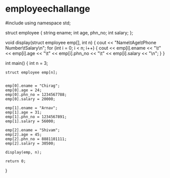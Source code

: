 # employeechallange

#include <iostream>
using namespace std;

struct employee {
	string ename;
	int age, phn_no;
	int salary;
};

void display(struct employee emp[], int n)
{
	cout << "Name\tAge\tPhone Number\tSalary\n";
	for (int i = 0; i < n; i++) {
		cout << emp[i].ename << "\t" << emp[i].age << "\t"
			<< emp[i].phn_no << "\t" << emp[i].salary << "\n";
	}
}

int main()
{
	int n = 3;

	struct employee emp[n];


	emp[0].ename = "Chirag";
	emp[0].age = 24;
	emp[0].phn_no = 1234567788;
	emp[0].salary = 20000;

	emp[1].ename = "Arnav";
	emp[1].age = 31;
	emp[1].phn_no = 1234567891;
	emp[1].salary = 56000;

	emp[2].ename = "Shivam";
	emp[2].age = 45;
	emp[2].phn_no = 8881101111;
	emp[2].salary = 30500;

	display(emp, n);

	return 0;
}
